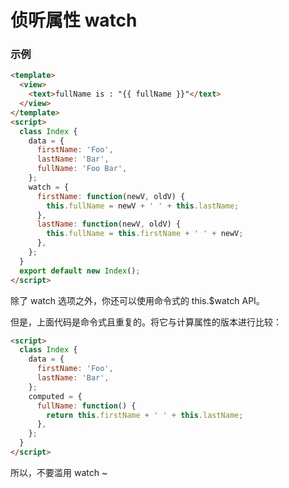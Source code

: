 # 侦听属性 watch

### 示例

```html
<template>
  <view>
    <text>fullName is : "{{ fullName }}"</text>
  </view>
</template>
<script>
  class Index {
    data = {
      firstName: 'Foo',
      lastName: 'Bar',
      fullName: 'Foo Bar',
    };
    watch = {
      firstName: function(newV, oldV) {
        this.fullName = newV + ' ' + this.lastName;
      },
      lastName: function(newV, oldV) {
        this.fullName = this.firstName + ' ' + newV;
      },
    };
  }
  export default new Index();
</script>
```

除了 watch 选项之外，你还可以使用命令式的 this.\$watch API。

但是，上面代码是命令式且重复的。将它与计算属性的版本进行比较：

```html
<script>
  class Index {
    data = {
      firstName: 'Foo',
      lastName: 'Bar',
    };
    computed = {
      fullName: function() {
        return this.firstName + ' ' + this.lastName;
      },
    };
  }
</script>
```

所以，不要滥用 watch ~
